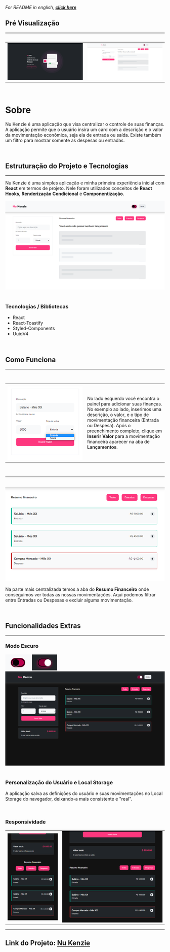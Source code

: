 <cite>For README in english, <strong><a href="./README.md">click here</a></strong></cite>

<h2>Pré Visualização</h2>
<hr/>
<div style="display: flex; gap: 10px">
    <table>
    <tr>
        <td><img src="./assets/nukenzie-home.png" /></td>
        <td><img src="./assets/nukenzie-main.png" /></td>
    </tr>
</table>
</div>
<br/>

<h1>Sobre</h1>

<p>Nu Kenzie é uma aplicação que visa centralizar o controle de suas finanças. A aplicação permite que o usuário insira um card com a descrição e o valor da movimentação econômica, seja ela de entrada ou saída. Existe também um filtro para mostrar somente as despesas ou entradas.</p>
<br/>

<h2>Estruturação do Projeto e Tecnologias</h2>
<hr/>
<p>Nu Kenzie é uma simples aplicação e minha primeira experiência inicial com <strong>React</strong> em termos de projeto. Nele foram utilizados conceitos de <strong>React Hooks</strong>, <strong>Renderização Condicional</strong> e <strong>Componentização</strong>.</p>

<img src="./assets/nukenzie-painel.png" />
<br/><br/>

<h3>Tecnologias / Bibliotecas</h3>
<ul>
    <li>React</li>
    <li>React-Toastify</li>
    <li>Styled-Components</li>
    <li>UuidV4</li>
</ul>

<br/>

<h2>Como Funciona</h2>
<hr/>
<br/>
<table>
    <tr>
        <td width="50%"><img src="./assets/nukenzie-adicionarFinancas.png" /></td>
        <td><p>No lado esquerdo você encontra o painel para adicionar suas finanças. No exemplo ao lado, inserimos uma descrição, o valor, e o tipo de movimentação financeira (Entrada ou Despesa). Após o preenchimento completo, clique em <strong>Inserir Valor</strong> para a movimentação financeira aparecer na aba de <strong>Lançamentos</strong>.</p></td>
    </tr>
</table>

<br/>
<hr/>
<br/>
<div style="text-align: center;">
    <img src="./assets/nukenzie-financas.png" />
    <p style="text-align: left;">Na parte mais centralizada temos a aba do <strong>Resumo Financeiro</strong> onde conseguimos ver todas as nossas movimentações. Aqui podemos filtrar entre Entradas ou Despesas e excluir alguma movimentação.</p>
</div>
<br/>

<h2>Funcionalidades Extras</h2>
<hr/>
<h3>Modo Escuro</h3>
<div>
    <img src="./assets/nukenzie-botaoDarkmodeOff.png" />
    <img src="./assets/nukenzie-botaoDarkmodeOn.png" />
    <br/>
    <img src="./assets/nukenzie-darkmode.png" />
</div>

<br/>

<h3>Personalização do Usuário e Local Storage</h3>
<p>A aplicação salva as definições do usuário e suas movimentações no Local Storage do navegador, deixando-a mais consistente e "real".</p>
<br/>

<h3>Responsividade</h3>
<table>
    <tr>
        <td><img src="./assets/nukenzie-mobileScreen.png" /></td>
        <td><img src="./assets/nukenzie-tabletScreen.png" /></td>
    </tr>
</table>
<hr/>
<h2>Link do Projeto: <a href="https://nu-kenzie-delta.vercel.app/" target="blank_">Nu Kenzie</a></h2>
